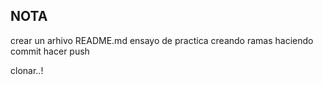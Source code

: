 ## NOTA ##
crear un arhivo README.md
ensayo de practica creando ramas haciendo commit 
hacer push

clonar..!
